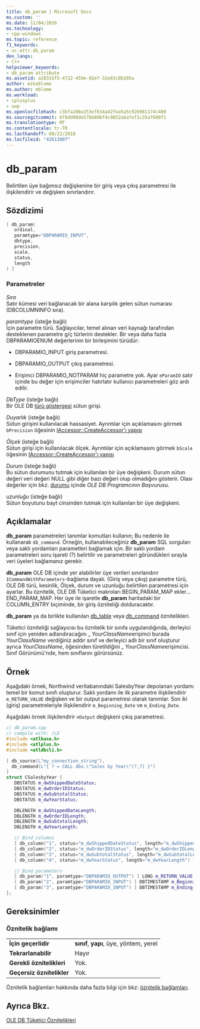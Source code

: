 ```yaml
---
title: db_param | Microsoft Docs
ms.custom: ''
ms.date: 11/04/2016
ms.technology:
- cpp-windows
ms.topic: reference
f1_keywords:
- vc-attr.db_param
dev_langs:
- C++
helpviewer_keywords:
- db_param attribute
ms.assetid: a28315f5-4722-459e-92ef-32e83c0b205a
author: mikeblome
ms.author: mblome
ms.workload:
- cplusplus
- uwp
ms.openlocfilehash: c3bfa286e253ef634a42fea5a5c926981174c400
ms.sourcegitcommit: 6f8dd98de57bb80bf4c9852abafef1c35a7600f1
ms.translationtype: MT
ms.contentlocale: tr-TR
ms.lasthandoff: 08/22/2018
ms.locfileid: "42613007"
---
```

# <a name="dbparam"></a>db_param

Belirtilen üye bağımsız değişkenine bir giriş veya çıkış parametresi ile ilişkilendirir ve değişken sınırlandırır.

## <a name="syntax"></a>Sözdizimi

```cpp
[ db_param(
   ordinal,
   paramtype="DBPARAMIO_INPUT",
   dbtype,
   precision,
   scale,
   status,
   length
) ]
```

### <a name="parameters"></a>Parametreler

*Sıra*  
Satır kümesi veri bağlanacak bir alana karşılık gelen sütun numarası (DBCOLUMNINFO sıra).

*paramtype* (isteğe bağlı)  
İçin parametre türü. Sağlayıcılar, temel alınan veri kaynağı tarafından desteklenen parametre g/ç türlerini destekler. Bir veya daha fazla DBPARAMIOENUM değerlerinin bir birleşimini türüdür:

- DBPARAMIO_INPUT giriş parametresi.

- DBPARAMIO_OUTPUT çıkış parametresi.

- Erişimci DBPARAMIO_NOTPARAM hiç parametre yok. Ayar `eParamIO` satır içinde bu değer için erişimciler hatırlatır kullanıcı parametreleri göz ardı edilir.

*DbType* (isteğe bağlı)  
Bir OLE DB [türü göstergesi](/previous-versions/windows/desktop/ms711251\(v=vs.85\)) sütun girişi.

*Duyarlık* (isteğe bağlı)  
Sütun girişini kullanılacak hassasiyet. Ayrıntılar için açıklamasını görmek `bPrecision` öğesinin [IAccessor::CreateAccessor'ı yapısı](/previous-versions/windows/desktop/ms716845\(v=vs.85\))

*Ölçek* (isteğe bağlı)  
Sütun girişi için kullanılacak ölçek. Ayrıntılar için açıklamasını görmek `bScale` öğesinin [IAccessor::CreateAccessor'ı yapısı](/previous-versions/windows/desktop/ms716845\(v=vs.85\))

*Durum* (isteğe bağlı)  
Bu sütun durumunu tutmak için kullanılan bir üye değişkeni. Durum sütun değeri veri değeri NULL gibi diğer bazı değeri olup olmadığını gösterir. Olası değerler için bkz. [durumu](/previous-versions/windows/desktop/ms722617\(v=vs.85\)) içinde *OLE DB Programcının Başvurusu*.

*uzunluğu* (isteğe bağlı)  
Sütun boyutunu bayt cinsinden tutmak için kullanılan bir üye değişkeni.

## <a name="remarks"></a>Açıklamalar

**db_param** parametreleri tanımlar komutları kullanın; Bu nedenle ile kullanarak `db_command`. Örneğin, kullanabileceğiniz **db_param** SQL sorguları veya saklı yordamları parametleri bağlamak için. Bir saklı yordam parametreleri soru işareti (?) belirtilir ve parametreleri göründükleri sırayla veri üyeleri bağlamanız gerekir.

**db_param** OLE DB içinde yer alabilirler üye verileri sınırlandırır `ICommandWithParameters`-bağlama dayalı. (Giriş veya çıkış) parametre türü, OLE DB türü, kesinlik, Ölçek, durum ve uzunluğu belirtilen parametresi için ayarlar. Bu öznitelik, OLE DB Tüketici makroları BEGIN_PARAM_MAP ekler... END_PARAM_MAP. Her üye ile işaretle **db_param** haritadaki bir COLUMN_ENTRY biçiminde, bir giriş özniteliği dolduracaktır.

**db_param** ya da birlikte kullanılan [db_table](../windows/db-table.md) veya [db_command](../windows/db-command.md) öznitelikleri.

Tüketici özniteliği sağlayıcısı bu öznitelik bir sınıfa uygulandığında, derleyici sınıf için yeniden adlandıracağını \_ *YourClassName*erişimci burada *YourClassName* verdiğiniz addır sınıf ve derleyici adlı bir sınıf oluşturur ayrıca *YourClassName*, öğesinden türetildiğini \_ *YourClassName*erişimcisi.  Sınıf Görünümü'nde, hem sınıflarını görürsünüz.

## <a name="example"></a>Örnek

Aşağıdaki örnek, Northwind veritabanındaki SalesbyYear depolanan yordamı temel bir komut sınıfı oluşturur. Saklı yordamı ile ilk parametre ilişkilendirir `m_RETURN_VALUE` değişken ve bir output parametresi olarak tanımlar. Son iki (giriş) parametreleriyle ilişkilendirir `m_Beginning_Date` ve `m_Ending_Date`.

Aşağıdaki örnek ilişkilendirir `nOutput` değişkeni çıkış parametresi.

```cpp
// db_param.cpp
// compile with: /LD
#include <atlbase.h>
#include <atlplus.h>
#include <atldbcli.h>

[ db_source(L"my_connection_string"),
  db_command(L"{ ? = CALL dbo.\"Sales by Year\"(?,?) }")  
]
struct CSalesbyYear {
   DBSTATUS m_dwShippedDateStatus;
   DBSTATUS m_dwOrderIDStatus;
   DBSTATUS m_dwSubtotalStatus;
   DBSTATUS m_dwYearStatus;

   DBLENGTH m_dwShippedDateLength;
   DBLENGTH m_dwOrderIDLength;
   DBLENGTH m_dwSubtotalLength;
   DBLENGTH m_dwYearLength;

   // Bind columns
   [ db_column("1", status="m_dwShippedDateStatus", length="m_dwShippedDateLength") ] DBTIMESTAMP m_ShippedDate;
   [ db_column("2", status="m_dwOrderIDStatus", length="m_dwOrderIDLength") ] LONG m_OrderID;
   [ db_column("3", status="m_dwSubtotalStatus", length="m_dwSubtotalLength") ] CURRENCY m_Subtotal;
   [ db_column("4", status="m_dwYearStatus", length="m_dwYearLength") ] TCHAR m_Year[31];

   // Bind parameters
   [ db_param("1", paramtype="DBPARAMIO_OUTPUT") ] LONG m_RETURN_VALUE;
   [ db_param("2", paramtype="DBPARAMIO_INPUT") ] DBTIMESTAMP m_Beginning_Date;
   [ db_param("3", paramtype="DBPARAMIO_INPUT") ] DBTIMESTAMP m_Ending_Date;
};
```

## <a name="requirements"></a>Gereksinimler

### <a name="attribute-context"></a>Öznitelik bağlamı

|||
|-|-|
|**İçin geçerlidir**|**sınıf**, **yapı**, üye, yöntem, yerel|
|**Tekrarlanabilir**|Hayır|
|**Gerekli öznitelikleri**|Yok.|
|**Geçersiz öznitelikler**|Yok.|

Öznitelik bağlamları hakkında daha fazla bilgi için bkz: [öznitelik bağlamları](../windows/attribute-contexts.md).

## <a name="see-also"></a>Ayrıca Bkz.

[OLE DB Tüketici Öznitelikleri](../windows/ole-db-consumer-attributes.md)  
